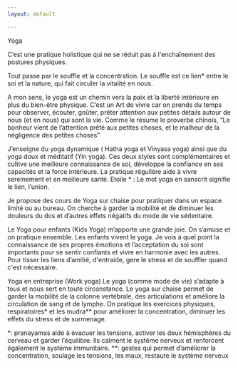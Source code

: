 ```yaml
---
layout: default

---
```

Yoga 


C’est une pratique holistique qui ne se réduit pas à l'enchaînement des postures physiques. 

Tout passe par le souffle et la concentration. Le souffle est ce lien* entre le soi et la nature, qui fait circuler la vitalité en nous.  

A mon sens, le yoga est un chemin vers la paix et la liberté intérieure en plus du bien-être physique. C’est un Art de vivre car on prends du temps pour observer, écouter, goûter, prêter attention aux petites détails autour de nous (et en nous) qui sont la vie.
Comme le résume le proverbe chinois, “Le bonheur vient de l’attention prêté aux petites choses, et le malheur de la négligence des petites choses”

J’enseigne du yoga dynamique ( Hatha yoga et Vinyasa yoga) ainsi que du yoga doux et méditatif (Yin yoga). 
Ces deux styles sont complémentaires et cultive une meilleure connaissance de soi, développe la confiance en ses capacités et la force intérieure. 
La pratique régulière aide à vivre sereinement et en meilleure santé.
Etoile * : Le mot yoga en sanscrit signifie le lien, l’union.

Je propose des cours de Yoga sur chaise pour pratiquer dans un espace limité ou au bureau. 
On cherche à garder la mobilité et de diminuer les douleurs du dos et d’autres effets négatifs du mode de vie sédentaire.

Le Yoga pour enfants (Kids Yoga) m’apporte une grande joie. 
On s’amuse et on pratique ensemble. Les enfants vivent le yoga. 
Je vois à quel point la connaissance de ses propres émotions et l’acceptation du soi sont importants pour se sentir confiants et vivre en harmonie avec les autres. 
Pour tisser les liens d’amitié, d'entraide, gere le stress et de souffler quand c'est nécessaire. 

Yoga en entreprise (Work yoga)
Le yoga (comme mode de vie) s’adapte à tous et nous sert en toute circonstance.
Le yoga sur chaise permet de garder la mobilité de la colonne vertébrale, des articulations et améliore la circulation de sang et de lymphe.
On pratique les exercices physiques, respiratoires* et les mudra** pour améliorer la concentration, diminuer les effets du stress et de surmenage.

*: pranayamas aide à évacuer les tensions, activer les deux hémisphères du cerveau et garder l’équilibre. Ils calment le système nerveux et renforcent également le système immunitaire.
**: gestes qui permet d’améliorer la concentration, soulage les tensions, les maux, restaure le système nerveux

